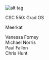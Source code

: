 ![alt tag](vanessaforney.github.com/meerkat/logo/meerkat.png)

CSC 550: Grad OS

Meerkat

Vanessa Forney  
Michael Norris  
Paul Fallon  
Chris Hunt  
